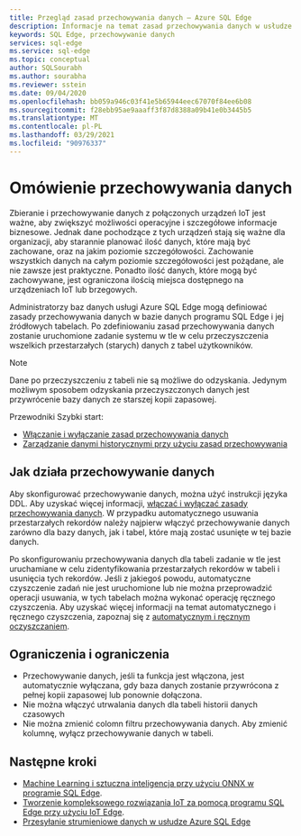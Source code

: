 ```yaml
---
title: Przegląd zasad przechowywania danych — Azure SQL Edge
description: Informacje na temat zasad przechowywania danych w usłudze Azure SQL Edge
keywords: SQL Edge, przechowywanie danych
services: sql-edge
ms.service: sql-edge
ms.topic: conceptual
author: SQLSourabh
ms.author: sourabha
ms.reviewer: sstein
ms.date: 09/04/2020
ms.openlocfilehash: bb059a946c03f41e5b65944eec67070f84ee6b08
ms.sourcegitcommit: f28ebb95ae9aaaff3f87d8388a09b41e0b3445b5
ms.translationtype: MT
ms.contentlocale: pl-PL
ms.lasthandoff: 03/29/2021
ms.locfileid: "90976337"
---
```

# <a name="data-retention-overview"></a>Omówienie przechowywania danych

Zbieranie i przechowywanie danych z połączonych urządzeń IoT jest ważne, aby zwiększyć możliwości operacyjne i szczegółowe informacje biznesowe. Jednak dane pochodzące z tych urządzeń stają się ważne dla organizacji, aby starannie planować ilość danych, które mają być zachowane, oraz na jakim poziomie szczegółowości. Zachowanie wszystkich danych na całym poziomie szczegółowości jest pożądane, ale nie zawsze jest praktyczne. Ponadto ilość danych, które mogą być zachowywane, jest ograniczona ilością miejsca dostępnego na urządzeniach IoT lub brzegowych. 

Administratorzy baz danych usługi Azure SQL Edge mogą definiować zasady przechowywania danych w bazie danych programu SQL Edge i jej źródłowych tabelach. Po zdefiniowaniu zasad przechowywania danych zostanie uruchomione zadanie systemu w tle w celu przeczyszczenia wszelkich przestarzałych (starych) danych z tabel użytkowników. 

> [!Note]
> Dane po przeczyszczeniu z tabeli nie są możliwe do odzyskania. Jedynym możliwym sposobem odzyskania przeczyszczonych danych jest przywrócenie bazy danych ze starszej kopii zapasowej.

Przewodniki Szybki start:

- [Włączanie i wyłączanie zasad przechowywania danych](data-retention-enable-disable.md)
- [Zarządzanie danymi historycznymi przy użyciu zasad przechowywania](data-retention-cleanup.md)

## <a name="how-data-retention-works"></a>Jak działa przechowywanie danych

Aby skonfigurować przechowywanie danych, można użyć instrukcji języka DDL. Aby uzyskać więcej informacji, [włączać i wyłączać zasady przechowywania danych](data-retention-enable-disable.md). W przypadku automatycznego usuwania przestarzałych rekordów należy najpierw włączyć przechowywanie danych zarówno dla bazy danych, jak i tabel, które mają zostać usunięte w tej bazie danych. 

Po skonfigurowaniu przechowywania danych dla tabeli zadanie w tle jest uruchamiane w celu zidentyfikowania przestarzałych rekordów w tabeli i usunięcia tych rekordów. Jeśli z jakiegoś powodu, automatyczne czyszczenie zadań nie jest uruchomione lub nie można przeprowadzić operacji usuwania, w tych tabelach można wykonać operację ręcznego czyszczenia. Aby uzyskać więcej informacji na temat automatycznego i ręcznego czyszczenia, zapoznaj się z [automatycznym i ręcznym oczyszczaniem](data-retention-cleanup.md).

## <a name="limitations-and-restrictions"></a>Ograniczenia i ograniczenia

- Przechowywanie danych, jeśli ta funkcja jest włączona, jest automatycznie wyłączana, gdy baza danych zostanie przywrócona z pełnej kopii zapasowej lub ponownie dołączona. 
- Nie można włączyć utrwalania danych dla tabeli historii danych czasowych
- Nie można zmienić colomn filtru przechowywania danych. Aby zmienić kolumnę, wyłącz przechowywanie danych w tabeli.  

## <a name="next-steps"></a>Następne kroki

- [Machine Learning i sztuczna inteligencja przy użyciu ONNX w programie SQL Edge](onnx-overview.md).
- [Tworzenie kompleksowego rozwiązania IoT za pomocą programu SQL Edge przy użyciu IoT Edge](tutorial-deploy-azure-resources.md).
- [Przesyłanie strumieniowe danych w usłudze Azure SQL Edge](stream-data.md)
